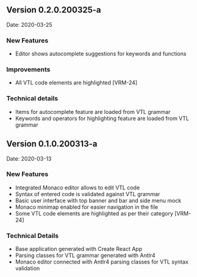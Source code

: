 ## Version 0.2.0.200325-a
Date: 2020-03-25
### New Features
- Editor shows autocomplete suggestions for keywords and functions
### Improvements
- All VTL code elements are highlighted [VRM-24]
### Technical details
- Items for autocomplete feature are loaded from VTL grammar
- Keywords and operators for highlighting feature are loaded from VTL grammar
## Version 0.1.0.200313-a
Date: 2020-03-13
### New Features
- Integrated Monaco editor allows to edit VTL code
- Syntax of entered code is validated against VTL grammar
- Basic user interface with top banner and bar and side menu mock
- Monaco minimap enabled for easier navigation in the file
- Some VTL code elements are highlighted as per their category [VRM-24]
### Technical Details
- Base application generated with Create React App
- Parsing classes for VTL grammar generated with Antlr4
- Monaco editor connected with Antlr4 parsing classes for VTL syntax validation